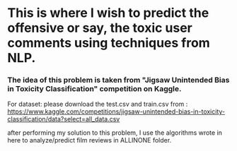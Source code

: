 # This is where I wish to predict the offensive or say, the toxic user comments using techniques from NLP.

### The idea of this problem is taken from "Jigsaw Unintended Bias in Toxicity Classification" competition on Kaggle.

For dataset: 
please download the test.csv and train.csv from : https://www.kaggle.com/competitions/jigsaw-unintended-bias-in-toxicity-classification/data?select=all_data.csv

after performing my solution to this problem, I use the algorithms wrote in here to analyze/predict film reviews in ALLINONE folder. 
